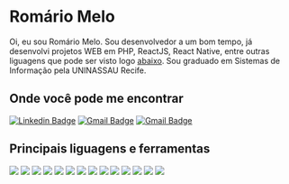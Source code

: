 # Romário Melo

Oi, eu sou Romário Melo. Sou desenvolvedor a um bom tempo, já desenvolvi projetos WEB em PHP, ReactJS, React Native, entre outras liguagens que pode ser visto logo [abaixo](#principais-liguagens-e-ferramentas). Sou graduado em Sistemas de Informação pela UNINASSAU Recife. 

## Onde você pode me encontrar

[![Linkedin Badge](https://img.shields.io/badge/-Romário%20Melo-0a63bc?style=flat-square&logo=Linkedin&logoColor=white&link=https://www.linkedin.com/in/romario-melo)](https://www.linkedin.com/in/romario-melo)
[![Gmail Badge](https://img.shields.io/badge/Website-romariomelo\.com-06BEE1?style=flat-square&logo=web&logoColor=white&link=https://romariomelo.com)](https://romariomelo.com)
[![Gmail Badge](https://img.shields.io/badge/-romario.melos@gmail.com-e34133?style=flat-square&logo=Gmail&logoColor=white&link=mailto:romario.melos@gmail.com)](mailto:romario.melos@gmail.com)

## Principais liguagens e ferramentas

![](https://img.shields.io/badge/ReactJS-62dafc?style=for-the-badge&logo=react&logoColor=black)
![](https://img.shields.io/badge/React%20Native-62dafc?style=for-the-badge&logo=react&logoColor=black)
![](https://img.shields.io/badge/Javascript-F7DF1E?style=for-the-badge&logo=react&logoColor=black)
![](https://img.shields.io/badge/typescript-3178C6?style=for-the-badge&logo=typescript&logoColor=white)
![](https://img.shields.io/badge/styled%20components-DB7093?style=for-the-badge&logo=styled-components&logoColor=white)
![](https://img.shields.io/badge/git-F05032?style=for-the-badge&logo=git&logoColor=white)
![](https://img.shields.io/badge/html5-E34F26?style=for-the-badge&logo=html5&logoColor=white)
![](https://img.shields.io/badge/css3-1572B6?style=for-the-badge&logo=css3&logoColor=white)
![](https://img.shields.io/badge/MySQL-4479A1?style=for-the-badge&logo=mysql&logoColor=white)
![](https://img.shields.io/badge/php-777bb4?style=for-the-badge&logo=php&logoColor=white)
![](https://img.shields.io/badge/Laravel-ff2d20?style=for-the-badge&logo=laravel&logoColor=white)
![](https://img.shields.io/badge/sass-cc6699?style=for-the-badge&logo=sass&logoColor=white)
![](https://img.shields.io/badge/linux-FCC624?style=for-the-badge&logo=linux&logoColor=black)
![](https://img.shields.io/badge/centos-262577?style=for-the-badge&logo=centos&logoColor=white)
